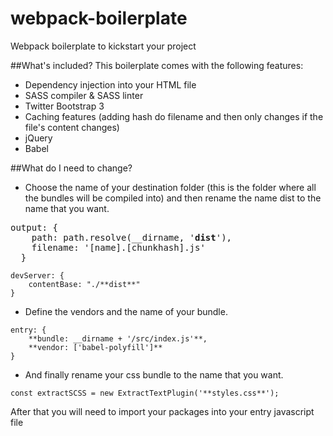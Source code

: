 # webpack-boilerplate
Webpack boilerplate to kickstart your project

##What's included?
This boilerplate comes with the following features:
- Dependency injection into your HTML file
- SASS compiler & SASS linter
- Twitter Bootstrap 3
- Caching features (adding hash do filename and then only changes if the file's content changes)
- jQuery
- Babel

##What do I need to change?
- Choose the name of your destination folder (this is the folder where all the bundles will be compiled into) and then rename the name dist to the name that you want.

<pre>
output: {
  	path: path.resolve(__dirname, '<b>dist</b>'),
    filename: '[name].[chunkhash].js'
  }
</pre>

```
devServer: {
	contentBase: "./**dist**"
}
```

- Define the vendors and the name of your bundle.

```
entry: {
	**bundle: __dirname + '/src/index.js'**,
	**vendor: ['babel-polyfill']**
}
```

- And finally rename your css bundle to the name that you want.

```
const extractSCSS = new ExtractTextPlugin('**styles.css**');
```

After that you will need to import your packages into your entry javascript file